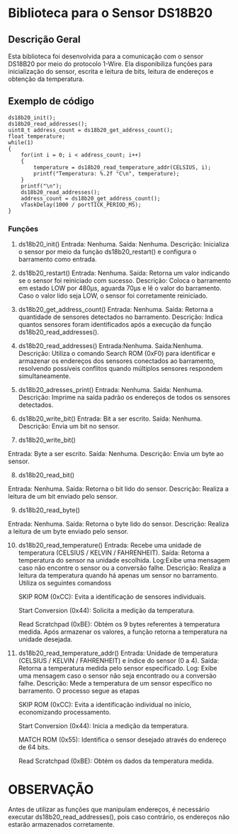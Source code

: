 # Biblioteca para o Sensor DS18B20

## Descrição Geral

Esta biblioteca foi desenvolvida para a comunicação com o sensor DS18B20 por meio do protocolo 1-Wire. Ela disponibiliza funções para inicialização do sensor, escrita e leitura de bits, leitura de endereços e obtenção da temperatura.

## Exemplo de código

    ds18b20_init();
    ds18b20_read_addresses();
    uint8_t address_count = ds18b20_get_address_count();
    float temperature;
    while(1)
    {
        for(int i = 0; i < address_count; i++)
        {
            temperature = ds18b20_read_temperature_addr(CELSIUS, i);
            printf("Temperatura: %.2f °C\n", temperature);
        }
        printf("\n");
        ds18b20_read_addresses();
        address_count = ds18b20_get_address_count();
        vTaskDelay(1000 / portTICK_PERIOD_MS);
    }

### Funções

1. ds18b20_init()
Entrada: Nenhuma.
Saída: Nenhuma.
Descrição: Inicializa o sensor por meio da função ds18b20_restart() e configura o barramento como entrada.

2. ds18b20_restart()
Entrada: Nenhuma.
Saída: Retorna um valor indicando se o sensor foi reiniciado com sucesso.
Descrição: Coloca o barramento em estado LOW por 480µs, aguarda 70µs e lê o valor do barramento. Caso o valor lido seja LOW, o sensor foi corretamente reiniciado.

3. ds18b20_get_address_count()
Entrada: Nenhuma.
Saída: Retorna a quantidade de sensores detectados no barramento.
Descrição: Indica quantos sensores foram identificados após a execução da função ds18b20_read_addresses().

4. ds18b20_read_addresses()
Entrada:Nenhuma.
Saída:Nenhuma.
Descrição: Utiliza o comando Search ROM (0xF0) para identificar e armazenar os endereços dos sensores conectados ao barramento, resolvendo possíveis conflitos quando múltiplos sensores respondem simultaneamente.

5. ds18b20_adresses_print()
Entrada: Nenhuma.
Saída: Nenhuma.
Descrição: Imprime na saída padrão os endereços de todos os sensores detectados.

6. ds18b20_write_bit()
Entrada: Bit a ser escrito.
Saída: Nenhuma.
Descrição: Envia um bit no sensor.

7. ds18b20_write_bit()

Entrada: Byte a ser escrito.
Saída: Nenhuma.
Descrição: Envia um byte ao sensor.

8. ds18b20_read_bit()

Entrada: Nenhuma.
Saída: Retorna o bit lido do sensor.
Descrição: Realiza a leitura de um bit enviado pelo sensor.

9. ds18b20_read_byte()

Entrada: Nenhuma.
Saída: Retorna o byte lido do sensor.
Descrição: Realiza a leitura de um byte enviado pelo sensor.

10. ds18b20_read_temperature()
Entrada: Recebe uma unidade de temperatura (CELSIUS / KELVIN / FAHRENHEIT).
Saída: Retorna a temperatura do sensor na unidade escolhida.
Log:Exibe uma mensagem caso não encontre o sensor ou a conversão falhe.
Descrição: Realiza a leitura da temperatura quando há apenas um sensor no barramento. Utiliza os seguintes comandoss

    SKIP ROM (0xCC): Evita a identificação de sensores individuais.

    Start Conversion (0x44): Solicita a medição da temperatura.

    Read Scratchpad (0xBE): Obtém os 9 bytes referentes à temperatura medida.
    Após armazenar os valores, a função retorna a temperatura na unidade desejada.

11. ds18b20_read_temperature_addr()
Entrada: Unidade de temperatura (CELSIUS / KELVIN / FAHRENHEIT) e índice do sensor (0 a 4).
Saída: Retorna a temperatura medida pelo sensor especificado.
Log: Exibe uma mensagem caso o sensor não seja encontrado ou a conversão falhe.
Descrição: Mede a temperatura de um sensor específico no barramento. O processo segue as etapas

    SKIP ROM (0xCC): Evita a identificação individual no início, economizando processamento.

    Start Conversion (0x44): Inicia a medição da temperatura.

    MATCH ROM (0x55): Identifica o sensor desejado através do endereço de 64 bits.

    Read Scratchpad (0xBE): Obtém os dados da temperatura medida.

# OBSERVAÇÃO

Antes de utilizar as funções que manipulam endereços, é necessário executar ds18b20_read_addresses(), pois caso contrário, os endereços não estarão armazenados corretamente.